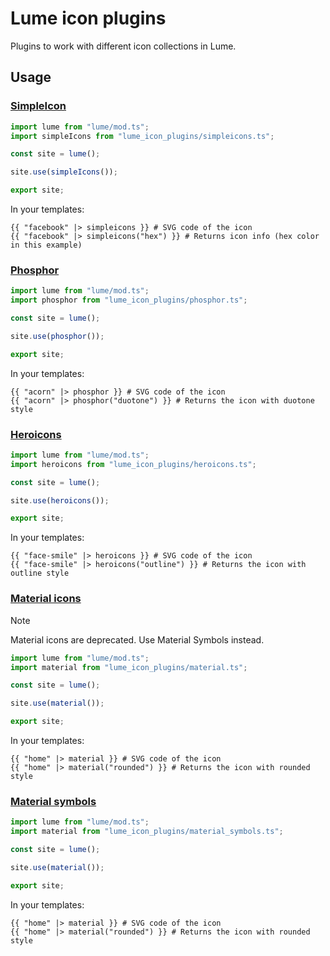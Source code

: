 # Lume icon plugins

Plugins to work with different icon collections in Lume.

## Usage

### [SimpleIcon](https://simpleicons.org/)

```ts
import lume from "lume/mod.ts";
import simpleIcons from "lume_icon_plugins/simpleicons.ts";

const site = lume();

site.use(simpleIcons());

export site;
```

In your templates:

```
{{ "facebook" |> simpleicons }} # SVG code of the icon
{{ "facebook" |> simpleicons("hex") }} # Returns icon info (hex color in this example)
```

### [Phosphor](https://phosphoricons.com/)

```ts
import lume from "lume/mod.ts";
import phosphor from "lume_icon_plugins/phosphor.ts";

const site = lume();

site.use(phosphor());

export site;
```

In your templates:

```
{{ "acorn" |> phosphor }} # SVG code of the icon
{{ "acorn" |> phosphor("duotone") }} # Returns the icon with duotone style
```

### [Heroicons](https://heroicons.com/)

```ts
import lume from "lume/mod.ts";
import heroicons from "lume_icon_plugins/heroicons.ts";

const site = lume();

site.use(heroicons());

export site;
```

In your templates:

```
{{ "face-smile" |> heroicons }} # SVG code of the icon
{{ "face-smile" |> heroicons("outline") }} # Returns the icon with outline style
```

### [Material icons](https://fonts.google.com/icons?icon.set=Material+Icons)

> [!note]
>
> Material icons are deprecated. Use Material Symbols instead.

```ts
import lume from "lume/mod.ts";
import material from "lume_icon_plugins/material.ts";

const site = lume();

site.use(material());

export site;
```

In your templates:

```
{{ "home" |> material }} # SVG code of the icon
{{ "home" |> material("rounded") }} # Returns the icon with rounded style
```

### [Material symbols](https://fonts.google.com/icons?icon.set=Material+Symbols)

```ts
import lume from "lume/mod.ts";
import material from "lume_icon_plugins/material_symbols.ts";

const site = lume();

site.use(material());

export site;
```

In your templates:

```
{{ "home" |> material }} # SVG code of the icon
{{ "home" |> material("rounded") }} # Returns the icon with rounded style
```
